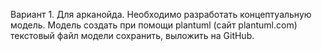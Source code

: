 Вариант 1.
Для арканойда. Необходимо разработать концептуальную модель. 
Модель создать при помощи plantuml (сайт plantuml.com) текстовый файл модели сохранить, выложить на GitHub.
